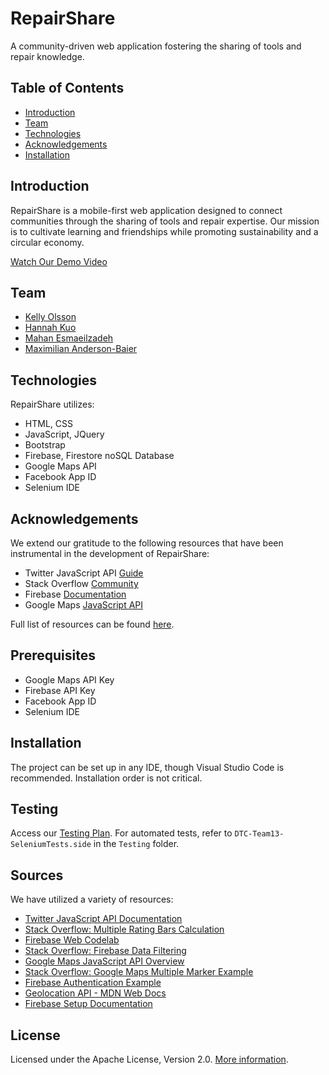 # RepairShare

A community-driven web application fostering the sharing of tools and repair knowledge.

## Table of Contents
- [Introduction](#introduction)
- [Team](#team)
- [Technologies](#technologies)
- [Acknowledgements](#acknowledgements)
- [Installation](#installation)

## Introduction
RepairShare is a mobile-first web application designed to connect communities through the sharing of tools and repair expertise. Our mission is to cultivate learning and friendships while promoting sustainability and a circular economy.

[Watch Our Demo Video](https://youtu.be/zASKVtyS77E)

## Team
- [Kelly Olsson](https://github.com/kelly-olsson)
- [Hannah Kuo](https://github.com/hannah-kuo)
- [Mahan Esmaeilzadeh](https://github.com/MahanZadeh)
- [Maximilian Anderson-Baier](https://github.com/MaxAndersonBaier)

## Technologies
RepairShare utilizes:
- HTML, CSS
- JavaScript, JQuery
- Bootstrap 
- Firebase, Firestore noSQL Database
- Google Maps API
- Facebook App ID
- Selenium IDE

## Acknowledgements
We extend our gratitude to the following resources that have been instrumental in the development of RepairShare:
- Twitter JavaScript API [Guide](https://developer.twitter.com/en/docs/twitter-for-websites/javascript-api/guides/set-up-twitter-for-websites)
- Stack Overflow [Community](https://stackoverflow.com)
- Firebase [Documentation](https://firebase.google.com/docs/web/setup)
- Google Maps [JavaScript API](https://developers.google.com/maps/documentation/javascript/overview)

Full list of resources can be found [here](#sources).

## Prerequisites
- Google Maps API Key
- Firebase API Key
- Facebook App ID
- Selenium IDE

## Installation
The project can be set up in any IDE, though Visual Studio Code is recommended. Installation order is not critical.

## Testing
Access our [Testing Plan](https://bit.ly/3c2DxOy). For automated tests, refer to `DTC-Team13-SeleniumTests.side` in the `Testing` folder.

## Sources
We have utilized a variety of resources:
- [Twitter JavaScript API Documentation](https://developer.twitter.com/en/docs/twitter-for-websites/javascript-api/guides/set-up-twitter-for-websites)
- [Stack Overflow: Multiple Rating Bars Calculation](https://stackoverflow.com/questions/47871201/calculate-values-for-multiple-rating-bars)
- [Firebase Web Codelab](https://firebase.google.com/codelabs/firebase-web#0)
- [Stack Overflow: Firebase Data Filtering](https://stackoverflow.com/a/47781432/4816918)
- [Google Maps JavaScript API Overview](https://developers.google.com/maps/documentation/javascript/overview)
- [Stack Overflow: Google Maps Multiple Marker Example](https://stackoverflow.com/questions/3059044/google-maps-js-api-v3-simple-multiple-marker-example)
- [Firebase Authentication Example](https://github.com/iamshaunjp/firebase-auth/blob/lesson-6/scripts/auth.js)
- [Geolocation API - MDN Web Docs](https://developer.mozilla.org/en-US/docs/Web/API/Geolocation/getCurrentPosition)
- [Firebase Setup Documentation](https://firebase.google.com/docs/web/setup)

## License
Licensed under the Apache License, Version 2.0. [More information](http://www.apache.org/licenses/LICENSE-2.0).
